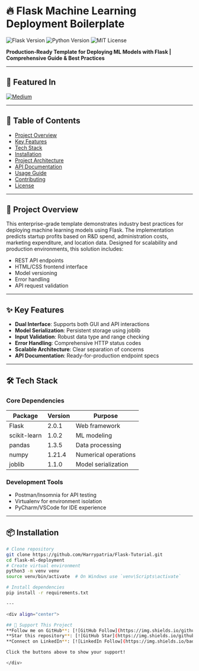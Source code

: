 # 🔥 Flask Machine Learning Deployment Boilerplate

![Flask Version](https://img.shields.io/badge/Flask-2.0.1-%23000.svg?logo=flask)
![Python Version](https://img.shields.io/badge/Python-3.8%2B-blue.svg)
![MIT License](https://img.shields.io/badge/License-MIT-green.svg)

**Production-Ready Template for Deploying ML Models with Flask | Comprehensive Guide & Best Practices**

---

## 🌟 Featured In
[![Medium](https://img.shields.io/badge/Featured_on-Medium-%23000000.svg?logo=medium)](https://medium.com/analytics-vidhya/https-medium-com-chirag6891-build-the-first-flask-python-e278b52473f3)

---

## 📖 Table of Contents
- [Project Overview](#-project-overview)
- [Key Features](#-key-features)
- [Tech Stack](#-tech-stack)
- [Installation](#-installation)
- [Project Architecture](#-project-architecture)
- [API Documentation](#-api-documentation)
- [Usage Guide](#-usage-guide)
- [Contributing](#-contributing)
- [License](#-license)

---

## 🚀 Project Overview

This enterprise-grade template demonstrates industry best practices for deploying machine learning models using Flask. The implementation predicts startup profits based on R&D spend, administration costs, marketing expenditure, and location data. Designed for scalability and production environments, this solution includes:

- REST API endpoints
- HTML/CSS frontend interface
- Model versioning
- Error handling
- API request validation

---

## ✨ Key Features

- **Dual Interface**: Supports both GUI and API interactions
- **Model Serialization**: Persistent storage using joblib
- **Input Validation**: Robust data type and range checking
- **Error Handling**: Comprehensive HTTP status codes
- **Scalable Architecture**: Clear separation of concerns
- **API Documentation**: Ready-for-production endpoint specs

---

## 🛠 Tech Stack

### Core Dependencies
| Package | Version | Purpose |
|---------|---------|---------|
| Flask | 2.0.1 | Web framework |
| scikit-learn | 1.0.2 | ML modeling |
| pandas | 1.3.5 | Data processing |
| numpy | 1.21.4 | Numerical operations |
| joblib | 1.1.0 | Model serialization |

### Development Tools
- Postman/Insomnia for API testing
- Virtualenv for environment isolation
- PyCharm/VSCode for IDE experience

---

## 📦 Installation

```bash
# Clone repository
git clone https://github.com/Harrypatria/Flask-Tutorial.git
cd flask-ml-deployment
# Create virtual environment
python3 -m venv venv
source venv/bin/activate  # On Windows use `venv\Scripts\activate`

# Install dependencies
pip install -r requirements.txt

---

<div align="center">

## 🌟 Support This Project
**Follow me on GitHub**: [![GitHub Follow](https://img.shields.io/github/followers/Harrypatria?style=social)](https://github.com/Harrypatria?tab=followers)
**Star this repository**: [![GitHub Star](https://img.shields.io/github/stars/Harrypatria/SQLite_Advanced_Tutorial_Google_Colab?style=social)](https://github.com/Harrypatria/SQLite_Advanced_Tutorial_Google_Colab/stargazers)
**Connect on LinkedIn**: [![LinkedIn Follow](https://img.shields.io/badge/LinkedIn-0077B5?style=for-the-badge&logo=linkedin&logoColor=white)](https://www.linkedin.com/in/harry-patria/)

Click the buttons above to show your support!

</div>
